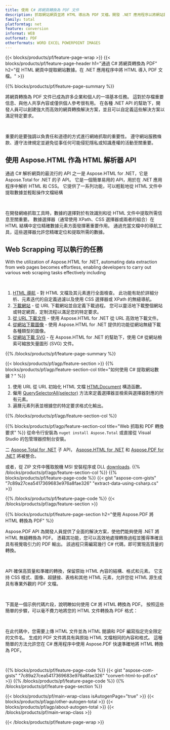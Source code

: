 ```yaml
---
title: 使用 C# 將網頁轉換為 PDF 文件
description: 抓取網站網頁並將 HTML 導出為 PDF 文檔。開發 .NET 應用程序以將網站數據抓取為 PDF。 
family: total
platformtag: net
feature: conversion
informat: WEB
outformat: PDF
otherformats: WORD EXCEL POWERPOINT IMAGES
---
```

{{< blocks/products/pf/feature-page-wrap >}}
{{< blocks/products/pf/feature-page-header h1="通過 C# 將網頁轉換為 PDF" h2="從 HTML 網頁中提取網站數據。在 .NET 應用程序中將 HTML 導入 PDF 文檔。" >}}

{{% blocks/products/pf/feature-page-summary %}}

<p>將網頁轉換為 PDF 文件已成為許多企業和個人的一項基本任務。 這對於存檔重要信息、與他人共享內容或僅供個人參考很有用。 在各種 .NET API 的幫助下，開發人員可以創建強大而高效的網頁轉換解決方案，並且可以自定義這些解決方案以滿足特定要求。</p><br />

<p>重要的是要強調以負責任和道德的方式進行網絡抓取的重要性。 遵守網站服務條款、遵守法律規定並避免從事任何可能侵犯隱私或知識產權的活動至關重要。</p>

<h2 class="heading-border">使用 Aspose.HTML 作為 HTML 解析器 API</h2>

<p>通過 C# 解析網頁的最流行的 API 之一是 Aspose.HTML for .NET，它是 Aspose.Total for .NET 的子 API。 它是一個簡單易用的 API，用於在 .NET 應用程序中解析 HTML 和 CSS。 它提供了一系列功能，可以輕鬆地從 HTML 文件中提取數據並輕鬆操作文檔結構</p><br />

<p>在開發網絡抓取工具時，數據的選擇對於有效識別和從 HTML 文件中提取所需信息至關重要。 數據選擇器（通常使用 XPath、CSS 選擇器或兩者的組合）在 HTML 結構中定位精確數據元素方面發揮著重要作用。 通過充當文檔中的導航工具，這些選擇器允許您精確定位和提取所需的數據。</p>

<h2 class="heading-border">Web Scrapping 可以執行的任務</h2>

<p>With the utilization of Aspose.HTML for .NET, automating data extraction from web pages becomes effortless, enabling developers to carry out various web scraping tasks effectively including</p><br />

1. [HTML 導航](https://docs.aspose.com/html/net/html-navigation/) - 對 HTML 文檔及其元素進行全面檢查。 此功能有助於詳細分析、元素迭代的自定義過濾以及使用 CSS 選擇器或 XPath 的無縫導航。
2. [下載網站](https://docs.aspose.com/html/net/download-website/) - 從 URL 下載網站並自定義下載過程。 您可以靈活地下載整個網站或特定網頁，定制流程以滿足您的特定要求。
3. [從 URL 下載文件](https://docs.aspose.com/html/net/download-file-from-url/) - 使用 Aspose.HTML for .NET 從 URL 高效地下載文件。
4. [從網站下載圖像](https://docs.aspose.com/html/net/download-images-from-website/) - 使用 Aspose.HTML for .NET 提供的功能從網站無縫下載各種類型的圖像。
5. [從網站下載 SVG](https://docs.aspose.com/html/net/download-svg-from-website/) - 在 Aspose.HTML for .NET 的幫助下，使用 C# 從網站檢索可縮放矢量圖形 (SVG) 文件。

{{% /blocks/products/pf/feature-page-summary  %}}

{{< blocks/products/pf/agp/feature-section >}}
{{% blocks/products/pf/agp/feature-section-col title="如何使用 C# 提取網站數據？" %}}

1. 使用 URL 從 URL 初始化 HTML 文檔 [HTMLDocument](https://reference.aspose.com/html/net/aspose.html/htmldocument/htmldocument/) 構造函數。
2. 僱用 [QuerySelectorAll(selector)](https://reference.aspose.com/html/net/aspose.html.dom/document/queryselectorall/) 方法來定義選擇器並檢索與選擇器對應的所有元素。
3. 遍曆元素列表並根據您的特定要求格式化輸出。
 
{{% /blocks/products/pf/agp/feature-section-col %}}

{{% blocks/products/pf/agp/feature-section-col title="Web 抓取和 PDF 轉換要求" %}}
從命令行安裝為 ```nuget install Aspose.Total``` 或直接從 Visual Studio 的包管理器控制台安裝。

二 [Aspose.Total for .NET](https://products.aspose.com/total/net/) 子 API， [Aspose.HTML for .NET](https://products.aspose.com/html/net/) 和 [Aspose.PDF for .NET](https://products.aspose.com/pdf/net/) 將被整合。

或者，從 ZIP 文件中獲取脫機 MSI 安裝程序或 DLL [downloads](https://releases.aspose.com/total/net).
{{% /blocks/products/pf/agp/feature-section-col %}}
{{% blocks/products/pf/feature-page-code %}}
{{< gist "aspose-com-gists" "7c89a27cea5417369683e976a8fae326" "extract-data-using-csharp.cs" >}}

{{% /blocks/products/pf/feature-page-code %}}
{{< /blocks/products/pf/agp/feature-section >}}

{{% blocks/products/pf/feature-page-section  h2="使用 Aspose.PDF 將 HTML 轉換為 PDF" %}}
<p>Aspose.PDF API 為開發人員提供了全面的解決方案，使他們能夠使用 .NET 將 HTML 無縫轉換為 PDF。 憑藉其功能，您可以高效地處理轉換過程並獲得準確且具有視覺吸引力的 PDF 輸出。 該過程只需編寫幾行 C# 代碼，即可實現高質量的轉換。</p><br />

<p>API 確保高質量和準確的轉換，保留原始 HTML 內容的結構、格式和元素。 它支持 CSS 樣式、圖像、超鏈接、表格和其他 HTML 元素，允許您從 HTML 源生成具有專業外觀的 PDF 文檔。</p><br />

<p>下面是一個示例代碼片段，說明瞭如何使用 C# 將 HTML 轉換為 PDF。 按照這些簡單的步驟，可以毫不費力地將您的 HTML 文件轉換為 PDF 格式：</p><br />

<p>在此代碼中，您需要上傳 HTML 文件並為 HTML 閱讀和 PDF 編寫指定完全限定的文件名。 生成的 PDF 文件將具有與原始 HTML 文檔相同的內容和格式。 這種簡單的方法允許您在 C# 應用程序中使用 Aspose.PDF 快速準確地將 HTML 轉換為 PDF。</p><br />

{{% blocks/products/pf/feature-page-code %}}
{{< gist "aspose-com-gists" "7c89a27cea5417369683e976a8fae326" "convert-html-to-pdf.cs" >}}
{{% /blocks/products/pf/feature-page-code  %}}
{{% /blocks/products/pf/feature-page-section %}}

{{< blocks/products/pf/main-wrap-class isAutogenPage="true" >}}
{{< blocks/products/pf/agp/other-autogen-total >}}
{{< blocks/products/pf/agp/about-autogen-total >}}
{{< /blocks/products/pf/main-wrap-class >}}

{{< /blocks/products/pf/feature-page-wrap >}}